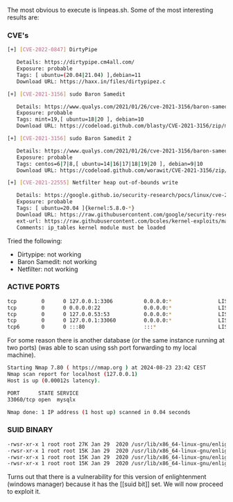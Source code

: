 The most obvious to execute is linpeas.sh. Some of the most interesting results are:

### CVE's

```bash
[+] [CVE-2022-0847] DirtyPipe

   Details: https://dirtypipe.cm4all.com/
   Exposure: probable
   Tags: [ ubuntu=(20.04|21.04) ],debian=11
   Download URL: https://haxx.in/files/dirtypipez.c

[+] [CVE-2021-3156] sudo Baron Samedit

   Details: https://www.qualys.com/2021/01/26/cve-2021-3156/baron-samedit-heap-based-overflow-sudo.txt
   Exposure: probable
   Tags: mint=19,[ ubuntu=18|20 ], debian=10
   Download URL: https://codeload.github.com/blasty/CVE-2021-3156/zip/main

[+] [CVE-2021-3156] sudo Baron Samedit 2

   Details: https://www.qualys.com/2021/01/26/cve-2021-3156/baron-samedit-heap-based-overflow-sudo.txt
   Exposure: probable
   Tags: centos=6|7|8,[ ubuntu=14|16|17|18|19|20 ], debian=9|10
   Download URL: https://codeload.github.com/worawit/CVE-2021-3156/zip/main

[+] [CVE-2021-22555] Netfilter heap out-of-bounds write

   Details: https://google.github.io/security-research/pocs/linux/cve-2021-22555/writeup.html
   Exposure: probable
   Tags: [ ubuntu=20.04 ]{kernel:5.8.0-*}
   Download URL: https://raw.githubusercontent.com/google/security-research/master/pocs/linux/cve-2021-22555/exploit.c
   ext-url: https://raw.githubusercontent.com/bcoles/kernel-exploits/master/CVE-2021-22555/exploit.c
   Comments: ip_tables kernel module must be loaded

```

Tried the following:
- Dirtypipe: not working 
- Baron Samedit: not working
- Netfilter: not working

### ACTIVE PORTS

```bash
tcp        0      0 127.0.0.1:3306          0.0.0.0:*               LISTEN      -                   
tcp        0      0 0.0.0.0:22              0.0.0.0:*               LISTEN      -                   
tcp        0      0 127.0.0.53:53           0.0.0.0:*               LISTEN      -                   
tcp        0      0 127.0.0.1:33060         0.0.0.0:*               LISTEN      -                   
tcp6       0      0 :::80                   :::*                    LISTEN      -                   

```

For some reason there is another database (or the same instance running at two ports) (was able to scan using ssh port forwarding to my local machine).

```bash
Starting Nmap 7.80 ( https://nmap.org ) at 2024-08-23 23:42 CEST
Nmap scan report for localhost (127.0.0.1)
Host is up (0.00012s latency).

PORT      STATE SERVICE
33060/tcp open  mysqlx

Nmap done: 1 IP address (1 host up) scanned in 0.04 seconds
```

### SUID BINARY

```bash
-rwsr-xr-x 1 root root 27K Jan 29  2020 /usr/lib/x86_64-linux-gnu/enlightenment/utils/enlightenment_sys (Unknown SUID binary!)
-rwsr-xr-x 1 root root 15K Jan 29  2020 /usr/lib/x86_64-linux-gnu/enlightenment/utils/enlightenment_ckpasswd (Unknown SUID binary!)
-rwsr-xr-x 1 root root 15K Jan 29  2020 /usr/lib/x86_64-linux-gnu/enlightenment/utils/enlightenment_backlight (Unknown SUID binary!)
-rwsr-xr-x 1 root root 15K Jan 29  2020 /usr/lib/x86_64-linux-gnu/enlightenment/modules/cpufreq/linux-gnu-x86_64-0.23.1/freqset (Unknown SUID binary!)
```

Turns out that there is a vulnerability for this version of enlightenment (windows manager) because it has the [[suid bit]] set. We will now proceed to exploit it.